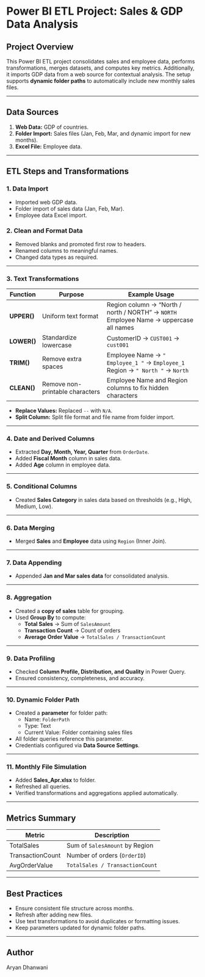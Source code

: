 # Power BI ETL Project: Sales & GDP Data Analysis

## Project Overview
This Power BI ETL project consolidates sales and employee data, performs transformations, merges datasets, and computes key metrics. Additionally, it imports GDP data from a web source for contextual analysis. The setup supports **dynamic folder paths** to automatically include new monthly sales files.

---

## Data Sources

1. **Web Data:** GDP of countries.
2. **Folder Import:** Sales files (Jan, Feb, Mar, and dynamic import for new months).
3. **Excel File:** Employee data.

---

## ETL Steps and Transformations

### 1. Data Import
- Imported web GDP data.
- Folder import of sales data (Jan, Feb, Mar).  
- Employee data Excel import.

### 2. Clean and Format Data
- Removed blanks and promoted first row to headers.
- Renamed columns to meaningful names.
- Changed data types as required.

---

### 3. Text Transformations
| Function | Purpose | Example Usage |
|----------|--------|---------------|
| **UPPER()** | Uniform text format | Region column → “North / north / NORTH” → `NORTH`<br>Employee Name → uppercase all names |
| **LOWER()** | Standardize lowercase | CustomerID → `CUST001` → `cust001` |
| **TRIM()** | Remove extra spaces | Employee Name → `" Employee_1 "` → `Employee_1`<br>Region → `" North "` → `North` |
| **CLEAN()** | Remove non-printable characters | Employee Name and Region columns to fix hidden characters |

- **Replace Values:** Replaced `--` with `N/A`.
- **Split Column:** Split file format and file name from folder import.

---

### 4. Date and Derived Columns
- Extracted **Day, Month, Year, Quarter** from `OrderDate`.
- Added **Fiscal Month** column in sales data.
- Added **Age** column in employee data.

---

### 5. Conditional Columns
- Created **Sales Category** in sales data based on thresholds (e.g., High, Medium, Low).

---

### 6. Data Merging
- Merged **Sales** and **Employee** data using `Region` (Inner Join).

---

### 7. Data Appending
- Appended **Jan and Mar sales data** for consolidated analysis.

---

### 8. Aggregation
- Created a **copy of sales** table for grouping.
- Used **Group By** to compute:
  - **Total Sales** → Sum of `SalesAmount`
  - **Transaction Count** → Count of orders
  - **Average Order Value** → `TotalSales / TransactionCount`

---

### 9. Data Profiling
- Checked **Column Profile, Distribution, and Quality** in Power Query.
- Ensured consistency, completeness, and accuracy.

---

### 10. Dynamic Folder Path
- Created a **parameter** for folder path:
  - Name: `FolderPath`
  - Type: Text
  - Current Value: Folder containing sales files
- All folder queries reference this parameter.
- Credentials configured via **Data Source Settings**.

---

### 11. Monthly File Simulation
- Added **Sales_Apr.xlsx** to folder.
- Refreshed all queries.
- Verified transformations and aggregations applied automatically.

---

## Metrics Summary

| Metric            | Description                                |
|------------------|--------------------------------------------|
| TotalSales        | Sum of `SalesAmount` by Region             |
| TransactionCount  | Number of orders (`OrderID`)               |
| AvgOrderValue     | `TotalSales / TransactionCount`           |

---

## Best Practices
- Ensure consistent file structure across months.
- Refresh after adding new files.
- Use text transformations to avoid duplicates or formatting issues.
- Keep parameters updated for dynamic folder paths.

---

## Author
Aryan Dhanwani
